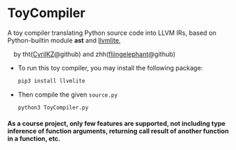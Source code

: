 # ToyCompiler

A toy compiler translating Python source code into LLVM IRs, based on Python-builtin module **ast** and [llvmlite](https://github.com/numba/llvmlite),

&emsp;by tht([CyrilKZ](https://github.com/CyrilKZ)@github) and zhh([fliingelephant](https://github.com/fliingelephant)@github)

- To run this toy compiler, you may install the following package:

    ```bash
    pip3 install llvmlite
    ```
    
- Then compile the given ```source.py```
    ```bash
    python3 ToyCompiler.py
    ```
    
#### As a course project, only few features are supported, not including type inference of function arguments, returning call result of another function in a function, etc.
